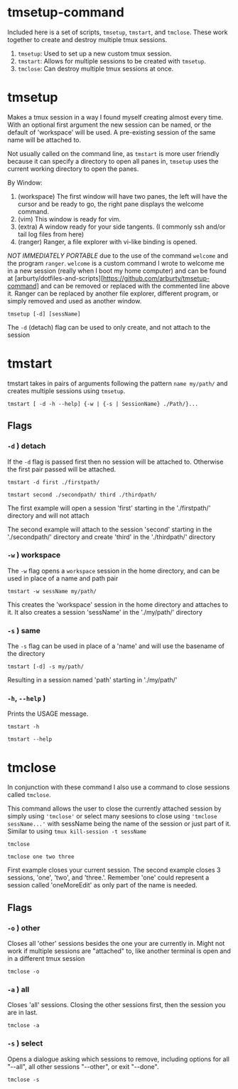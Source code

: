 # tmsetup-command

Included here is a set of scripts, `tmsetup`, `tmstart`, and `tmclose`.  These work
together to create and destroy multiple tmux sessions.

1. `tmsetup`: Used to set up a new custom tmux session.
2. `tmstart`: Allows for multiple sessions to be created with `tmsetup`.
3. `tmclose`: Can destroy multiple tmux sessions at once.

# tmsetup

Makes a tmux session in a way I found myself creating almost every time. With
an optional first argument the new session can be named, or the default of
'workspace' will be used.  A pre-existing session of the same name will be
attached to.

Not usually called on the command line, as `tmstart` is more user friendly because
it can specify a directory to open all panes in, `tmsetup` uses the current working 
directory to open the panes.

By Window:

1. (workspace) The first window will have two panes, the left will have the
   cursor and be ready to go, the right pane displays the welcome command.
2. (vim) This window is ready for vim.
3. (extra) A window ready for your side tangents. (I commonly ssh and/or tail
   log files from here)
4. (ranger) Ranger, a file explorer with vi-like binding is opened.

*NOT IMMEDIATELY PORTABLE* due to the use of the command `welcome` and the
program `ranger`.  `welcome` is a custom command I wrote to welcome me in a new
session (really when I boot my home computer) and can be found at
[arburty/dotfiles-and-scripts][https://github.com/arburty/tmsetup-command] and
can be removed or replaced with the commented line above it. Ranger can be
replaced by another file explorer, different program, or simply removed and
used as another window.

`tmsetup [-d] [sessName]`

The `-d` (detach) flag can be used to only create, and not attach to the session

# tmstart

tmstart takes in pairs of arguments following the pattern `name my/path/` and
creates multiple sessions using `tmsetup`.

`tmstart [ -d -h --help] {-w | {-s | SessionName} ./Path/}...`

## Flags

### `-d` ) detach

If the `-d` flag is passed first then no session will be
attached to.  Otherwise the first pair passed will be attached.

`tmstart -d first ./firstpath/`

`tmstart second ./secondpath/ third ./thirdpath/`

The first example will open a session 'first' starting in the './firstpath/'
directory and will not attach

The second example will attach to the session 'second' starting in the
'./secondpath/' directory and create 'third' in the './thirdpath/' directory

### `-w` ) workspace

The `-w` flag opens a `workspace` session in the home directory, and can be used in
place of a name and path pair

`tmstart -w sessName my/path/`

This creates the 'workspace' session in the home directory and attaches to it.
It also creates a session 'sessName' in the './my/path/' directory

### `-s` ) same

The `-s` flag can be used in place of a 'name' and will use the basename of the directory

`tmstart [-d] -s my/path/`

Resulting in a session named 'path' starting in './my/path/'

### `-h`, `--help` )

Prints the USAGE message.

`tmstart -h`

`tmstart --help`

# tmclose

In conjunction with these command I also use a command to close sessions called
`tmclose`.

This command allows the user to close the currently attached session by simply
using `'tmclose'` or select many seesions to close using `'tmclose sessName...'` with
sessName being the name of the session or just part of it.  Similar to using
`tmux kill-session -t sessName`

`tmclose`

`tmclose one two three`

First example closes your current session. The second example closes 3
sessions, 'one', 'two', and 'three.'. Remember 'one' could represent a session
called 'oneMoreEdit' as only part of the name is needed.

## Flags

### `-o` ) other

Closes all 'other' sessions besides the one your are currently in.  Might not
work if multiple sessions are "attached" to, like another terminal is open and
in a different tmux session

`tmclose -o`

### `-a` ) all
Closes 'all' sessions.  Closing the other sessions first, then the session you are in last.

`tmclose -a`

### `-s` ) select

Opens a dialogue asking which sessions to remove, including options for all
"\--all", all other sessions "\--other", or exit "\--done".

`tmclose -s`
